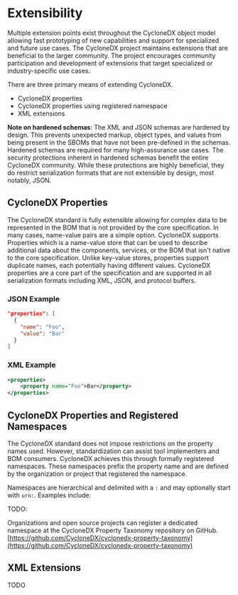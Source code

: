 # Extensibility

Multiple extension points exist throughout the CycloneDX object model allowing fast prototyping of new capabilities and 
support for specialized and future use cases. The CycloneDX project maintains extensions that are beneficial to the 
larger community. The project encourages community participation and development of extensions that target specialized 
or industry-specific use cases.

There are three primary means of extending CycloneDX.
* CycloneDX properties
* CycloneDX properties using registered namespace
* XML extensions

**Note on hardened schemas**: The XML and JSON schemas are hardened by design. This prevents unexpected markup, object
types, and values from being present in the SBOMs that have not been pre-defined in the schemas. Hardened schemas are 
required for many high-assurance use cases. The security protections inherent in hardened schemas benefit the entire
CycloneDX community. While these protections are highly beneficial, they do restrict serialization formats that are 
not extensible by design, most notably, JSON.

## CycloneDX Properties
The CycloneDX standard is fully extensible allowing for complex data to be represented in the BOM that is not provided
by the core specification. In many cases, name-value pairs are a simple option. CycloneDX supports Properties which is a 
name-value store that can be used to describe additional data about the components, services, or the BOM
that isn't native to the core specification. Unlike key-value stores, properties support duplicate names, each
potentially having different values. CycloneDX properties are a core part of the specification and are supported 
in all serialization formats including XML, JSON, and protocol buffers.

### JSON Example
```json
"properties": [
  {
    "name": "Foo",
    "value": "Bar"
  }
]
```

### XML Example
```xml
<properties>
    <property name="Foo">Bar</property>
</properties>
```

## CycloneDX Properties and Registered Namespaces
The CycloneDX standard does not impose restrictions on the property names used. However, standardization can assist tool 
implementers and BOM consumers. CycloneDX achieves this through formally registered namespaces. These namespaces
prefix the property name and are defined by the organization or project that registered the namespace.

Namespaces are hierarchical and delimited with a `:` and may optionally start with `urn:`. Examples include:

TODO: 

Organizations and open source projects can register a dedicated namespace at the CycloneDX Property Taxonomy repository
on GitHub. 
[https://github.com/CycloneDX/cyclonedx-property-taxonomy](https://github.com/CycloneDX/cyclonedx-property-taxonomy)

## XML Extensions

TODO


<div style="page-break-after: always; visibility: hidden">
\newpage
</div>